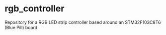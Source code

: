 # rgb_controller
Repository for a RGB LED strip controller based around an STM32F103C8T6 (Blue Pill) board

